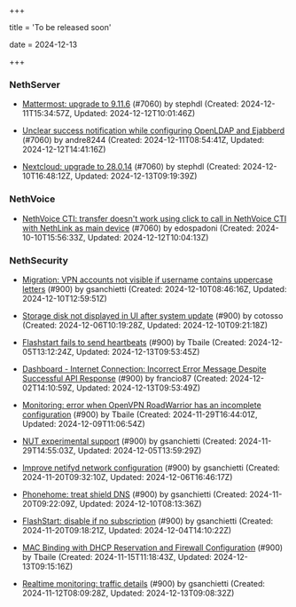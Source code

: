 +++

title = 'To be released soon'

date = 2024-12-13

+++

### NethServer

- [Mattermost: upgrade to 9.11.6](https://github.com/NethServer/dev/issues/7212) (#7060) by stephdl (Created: 2024-12-11T15:34:57Z, Updated: 2024-12-12T10:01:46Z)

- [Unclear success notification while configuring OpenLDAP and Ejabberd](https://github.com/NethServer/dev/issues/7207) (#7060) by andre8244 (Created: 2024-12-11T08:54:41Z, Updated: 2024-12-12T14:41:16Z)

- [Nextcloud: upgrade to 28.0.14](https://github.com/NethServer/dev/issues/7206) (#7060) by stephdl (Created: 2024-12-10T16:48:12Z, Updated: 2024-12-13T09:19:39Z)

### NethVoice

- [NethVoice CTI: transfer doesn't work using click to call in NethVoice CTI with  NethLink  as main device](https://github.com/NethServer/dev/issues/7060) (#7060) by edospadoni (Created: 2024-10-10T15:56:33Z, Updated: 2024-12-12T10:04:13Z)

### NethSecurity

- [Migration: VPN accounts not visible if username contains uppercase letters](https://github.com/NethServer/nethsecurity/issues/966) (#900) by gsanchietti (Created: 2024-12-10T08:46:16Z, Updated: 2024-12-10T12:59:51Z)

- [Storage disk not displayed in UI after system update](https://github.com/NethServer/nethsecurity/issues/960) (#900) by cotosso (Created: 2024-12-06T10:19:28Z, Updated: 2024-12-10T09:21:18Z)

- [Flashstart fails to send heartbeats](https://github.com/NethServer/nethsecurity/issues/955) (#900) by Tbaile (Created: 2024-12-05T13:12:24Z, Updated: 2024-12-13T09:53:45Z)

- [Dashboard - Internet Connection: Incorrect Error Message Despite Successful API Response](https://github.com/NethServer/nethsecurity/issues/945) (#900) by francio87 (Created: 2024-12-02T14:10:59Z, Updated: 2024-12-13T09:53:49Z)

- [Monitoring: error when OpenVPN RoadWarrior has an incomplete configuration](https://github.com/NethServer/nethsecurity/issues/943) (#900) by Tbaile (Created: 2024-11-29T16:44:01Z, Updated: 2024-12-09T11:06:54Z)

- [NUT experimental support](https://github.com/NethServer/nethsecurity/issues/942) (#900) by gsanchietti (Created: 2024-11-29T14:55:03Z, Updated: 2024-12-05T13:59:29Z)

- [Improve netifyd network configuration](https://github.com/NethServer/nethsecurity/issues/929) (#900) by gsanchietti (Created: 2024-11-20T09:32:10Z, Updated: 2024-12-06T16:46:17Z)

- [Phonehome: treat shield DNS](https://github.com/NethServer/nethsecurity/issues/928) (#900) by gsanchietti (Created: 2024-11-20T09:22:09Z, Updated: 2024-12-10T08:13:36Z)

- [FlashStart: disable if no subscription](https://github.com/NethServer/nethsecurity/issues/926) (#900) by gsanchietti (Created: 2024-11-20T09:18:21Z, Updated: 2024-12-04T14:10:22Z)

- [MAC Binding with DHCP Reservation and Firewall Configuration](https://github.com/NethServer/nethsecurity/issues/918) (#900) by Tbaile (Created: 2024-11-15T11:18:43Z, Updated: 2024-12-13T09:15:16Z)

- [Realtime monitoring: traffic details](https://github.com/NethServer/nethsecurity/issues/900) (#900) by gsanchietti (Created: 2024-11-12T08:09:28Z, Updated: 2024-12-13T09:08:32Z)

